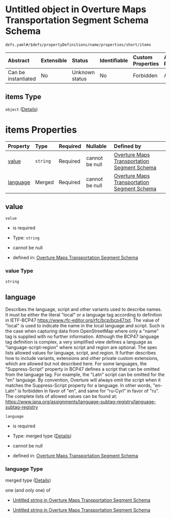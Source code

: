 # Untitled object in Overture Maps Transportation Segment Schema Schema

```txt
defs.yaml#/$defs/propertyDefinitions/name/properties/short/items
```



| Abstract            | Extensible | Status         | Identifiable | Custom Properties | Additional Properties | Access Restrictions | Defined In                                                                                 |
| :------------------ | :--------- | :------------- | :----------- | :---------------- | :-------------------- | :------------------ | :----------------------------------------------------------------------------------------- |
| Can be instantiated | No         | Unknown status | No           | Forbidden         | Allowed               | none                | [defs.yaml\*](../../../../../../../tmp/jsonschema/schema/defs.yaml "open original schema") |

## items Type

`object` ([Details](defs-defs-propertydefinitions-nameproperty.md))

# items Properties

| Property              | Type     | Required | Nullable       | Defined by                                                                                                                                                                         |
| :-------------------- | :------- | :------- | :------------- | :--------------------------------------------------------------------------------------------------------------------------------------------------------------------------------- |
| [value](#value)       | `string` | Required | cannot be null | [Overture Maps Transportation Segment Schema](defs-defs-propertydefinitions-nameproperty-properties-value.md "defs.yaml#/$defs/propertyDefinitions/nameProperty/properties/value") |
| [language](#language) | Merged   | Required | cannot be null | [Overture Maps Transportation Segment Schema](defs-defs-propertydefinitions-language.md "defs.yaml#/$defs/propertyDefinitions/nameProperty/properties/language")                   |

## value



`value`

*   is required

*   Type: `string`

*   cannot be null

*   defined in: [Overture Maps Transportation Segment Schema](defs-defs-propertydefinitions-nameproperty-properties-value.md "defs.yaml#/$defs/propertyDefinitions/nameProperty/properties/value")

### value Type

`string`

## language

Describes the language, script and other variants used to describe names. It must be either the literal "local" or a language tag according to definition in IETF-BCP47 <https://www.rfc-editor.org/rfc/bcp/bcp47.txt>.
The value of "local" is used to indicate the name in the local language and script. Such is the case when capturing data from OpenStreetMap where only a "name" tag is supplied with no further information.
Although the BCP47 language tag definition is complex, a very simplified view defines a language as "language-script-region" where script and region are optional. The spec lists allowed values for language, script, and region. It further describes how to include variants, extensions and other private custom extensions, which are allowed but not described here.
For some languages, the "Suppress-Script" property in BCP47 defines a script that can be omitted from the language tag. For example, the "Latn" script can be omitted for the "en" language. By convention, Overture will always omit the script when it matches the Suppress-Script property for a language. In other words, "en-Latn" is forbidden in favor of "en", and same for "ru-Cyrl" in favor of "ru".
The complete lists of allowed values can be found at: <https://www.iana.org/assignments/language-subtag-registry/language-subtag-registry>

`language`

*   is required

*   Type: merged type ([Details](defs-defs-propertydefinitions-language.md))

*   cannot be null

*   defined in: [Overture Maps Transportation Segment Schema](defs-defs-propertydefinitions-language.md "defs.yaml#/$defs/propertyDefinitions/nameProperty/properties/language")

### language Type

merged type ([Details](defs-defs-propertydefinitions-language.md))

one (and only one) of

*   [Untitled string in Overture Maps Transportation Segment Schema](defs-defs-propertydefinitions-language-oneof-0.md "check type definition")

*   [Untitled string in Overture Maps Transportation Segment Schema](defs-defs-propertydefinitions-language-oneof-1.md "check type definition")
